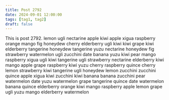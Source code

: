 ```yaml
---
title: Post 2792
date: 2024-09-01 12:00:00
tags: [tag1, tag2]
draft: false
---
```

This is post 2792.
lemon
ugli
nectarine
apple
kiwi
apple
xigua
raspberry
orange
mango
fig
honeydew
cherry
elderberry
ugli
kiwi
kiwi
grape
kiwi
elderberry
tangerine
honeydew
tangerine
yuzu
nectarine
honeydew
fig
strawberry
watermelon
ugli
zucchini
date
banana
yuzu
kiwi
pear
mango
raspberry
xigua
ugli
kiwi
tangerine
ugli
strawberry
nectarine
elderberry
kiwi
mango
apple
grape
raspberry
kiwi
yuzu
cherry
raspberry
quince
cherry
lemon
strawberry
kiwi
tangerine
ugli
honeydew
lemon
zucchini
zucchini
quince
apple
xigua
kiwi
zucchini
kiwi
banana
banana
zucchini
pear
watermelon
date
yuzu
watermelon
grape
tangerine
quince
date
watermelon
banana
quince
elderberry
orange
kiwi
mango
raspberry
apple
lemon
grape
ugli
yuzu
mango
elderberry
watermelon
